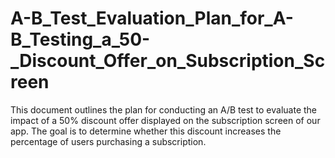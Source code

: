 # A-B_Test_Evaluation_Plan_for_A-B_Testing_a_50-_Discount_Offer_on_Subscription_Screen
This document outlines the plan for conducting an A/B test to evaluate the impact of a 50% discount offer displayed on the subscription screen of our app. The goal is to determine whether this discount increases the percentage of users purchasing a subscription. 

